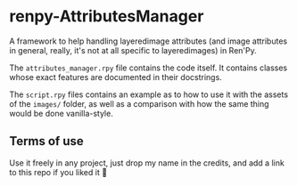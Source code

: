 # renpy-AttributesManager
A framework to help handling layeredimage attributes (and image attributes in general, really, it's not at all specific to layeredimages) in Ren'Py.

The `attributes_manager.rpy` file contains the code itself.
It contains classes whose exact features are documented in their docstrings.

The `script.rpy` files contains an example as to how to use it with the assets of the `images/` folder,
as well as a comparison with how the same thing would be done vanilla-style.

## Terms of use
Use it freely in any project, just drop my name in the credits, and add a link to this repo if you liked it 🥰
